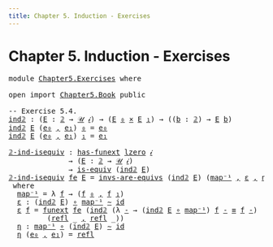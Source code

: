 ```yaml
---
title: Chapter 5. Induction - Exercises
---
```


# Chapter 5. Induction - Exercises

<pre class="Agda"><a id="94" class="Keyword">module</a> <a id="101" href="Chapter5.Exercises.html" class="Module">Chapter5.Exercises</a> <a id="120" class="Keyword">where</a>

<a id="127" class="Keyword">open</a> <a id="132" class="Keyword">import</a> <a id="139" href="Chapter5.Book.html" class="Module">Chapter5.Book</a> <a id="153" class="Keyword">public</a>

<a id="161" class="Comment">-- Exercise 5.4.</a>
<a id="ind𝟚"></a><a id="178" href="Chapter5.Exercises.html#178" class="Function">ind𝟚</a> <a id="183" class="Symbol">:</a> <a id="185" class="Symbol">(</a><a id="186" href="Chapter5.Exercises.html#186" class="Bound">E</a> <a id="188" class="Symbol">:</a> <a id="190" href="Chapter1.Book.html#2914" class="Function">𝟚</a> <a id="192" class="Symbol">→</a> <a id="194" href="Chapter1.Book.html#352" class="Function">𝒰</a> <a id="196" href="Chapter1.Book.html#337" class="Generalizable">𝒾</a><a id="197" class="Symbol">)</a> <a id="199" class="Symbol">→</a> <a id="201" class="Symbol">(</a><a id="202" href="Chapter5.Exercises.html#186" class="Bound">E</a> <a id="204" href="Chapter1.Book.html#2940" class="InductiveConstructor">₀</a> <a id="206" href="Chapter1.Book.html#1692" class="Function Operator">×</a> <a id="208" href="Chapter5.Exercises.html#186" class="Bound">E</a> <a id="210" href="Chapter1.Book.html#2958" class="InductiveConstructor">₁</a><a id="211" class="Symbol">)</a> <a id="213" class="Symbol">→</a> <a id="215" class="Symbol">((</a><a id="217" href="Chapter5.Exercises.html#217" class="Bound">b</a> <a id="219" class="Symbol">:</a> <a id="221" href="Chapter1.Book.html#2914" class="Function">𝟚</a><a id="222" class="Symbol">)</a> <a id="224" class="Symbol">→</a> <a id="226" href="Chapter5.Exercises.html#186" class="Bound">E</a> <a id="228" href="Chapter5.Exercises.html#217" class="Bound">b</a><a id="229" class="Symbol">)</a>
<a id="231" href="Chapter5.Exercises.html#178" class="Function">ind𝟚</a> <a id="236" href="Chapter5.Exercises.html#236" class="Bound">E</a> <a id="238" class="Symbol">(</a><a id="239" href="Chapter5.Exercises.html#239" class="Bound">e₀</a> <a id="242" href="Chapter1.Book.html#1538" class="InductiveConstructor Operator">,</a> <a id="244" href="Chapter5.Exercises.html#244" class="Bound">e₁</a><a id="246" class="Symbol">)</a> <a id="248" href="Chapter1.Book.html#2940" class="InductiveConstructor">₀</a> <a id="250" class="Symbol">=</a> <a id="252" href="Chapter5.Exercises.html#239" class="Bound">e₀</a>
<a id="255" href="Chapter5.Exercises.html#178" class="Function">ind𝟚</a> <a id="260" href="Chapter5.Exercises.html#260" class="Bound">E</a> <a id="262" class="Symbol">(</a><a id="263" href="Chapter5.Exercises.html#263" class="Bound">e₀</a> <a id="266" href="Chapter1.Book.html#1538" class="InductiveConstructor Operator">,</a> <a id="268" href="Chapter5.Exercises.html#268" class="Bound">e₁</a><a id="270" class="Symbol">)</a> <a id="272" href="Chapter1.Book.html#2958" class="InductiveConstructor">₁</a> <a id="274" class="Symbol">=</a> <a id="276" href="Chapter5.Exercises.html#268" class="Bound">e₁</a>

<a id="𝟚-ind-isequiv"></a><a id="280" href="Chapter5.Exercises.html#280" class="Function">𝟚-ind-isequiv</a> <a id="294" class="Symbol">:</a> <a id="296" href="Chapter2.Book.html#12903" class="Function">has-funext</a> <a id="307" href="Agda.Primitive.html#764" class="Primitive">lzero</a> <a id="313" href="Chapter1.Book.html#337" class="Generalizable">𝒾</a>
              <a id="329" class="Symbol">→</a> <a id="331" class="Symbol">(</a><a id="332" href="Chapter5.Exercises.html#332" class="Bound">E</a> <a id="334" class="Symbol">:</a> <a id="336" href="Chapter1.Book.html#2914" class="Function">𝟚</a> <a id="338" class="Symbol">→</a> <a id="340" href="Chapter1.Book.html#352" class="Function">𝒰</a> <a id="342" href="Chapter1.Book.html#337" class="Generalizable">𝒾</a><a id="343" class="Symbol">)</a>
              <a id="359" class="Symbol">→</a> <a id="361" href="Chapter2.Book.html#7038" class="Function">is-equiv</a> <a id="370" class="Symbol">(</a><a id="371" href="Chapter5.Exercises.html#178" class="Function">ind𝟚</a> <a id="376" href="Chapter5.Exercises.html#332" class="Bound">E</a><a id="377" class="Symbol">)</a>
<a id="379" href="Chapter5.Exercises.html#280" class="Function">𝟚-ind-isequiv</a> <a id="393" href="Chapter5.Exercises.html#393" class="Bound">fe</a> <a id="396" href="Chapter5.Exercises.html#396" class="Bound">E</a> <a id="398" class="Symbol">=</a> <a id="400" href="Chapter2.Book.html#7212" class="Function">invs-are-equivs</a> <a id="416" class="Symbol">(</a><a id="417" href="Chapter5.Exercises.html#178" class="Function">ind𝟚</a> <a id="422" href="Chapter5.Exercises.html#396" class="Bound">E</a><a id="423" class="Symbol">)</a> <a id="425" class="Symbol">(</a><a id="426" href="Chapter5.Exercises.html#450" class="Function">map⁻¹</a> <a id="432" href="Chapter1.Book.html#1538" class="InductiveConstructor Operator">,</a> <a id="434" href="Chapter5.Exercises.html#478" class="Function">ε</a> <a id="436" href="Chapter1.Book.html#1538" class="InductiveConstructor Operator">,</a> <a id="438" href="Chapter5.Exercises.html#593" class="Function">η</a><a id="439" class="Symbol">)</a>
 <a id="442" class="Keyword">where</a>
  <a id="450" href="Chapter5.Exercises.html#450" class="Function">map⁻¹</a> <a id="456" class="Symbol">=</a> <a id="458" class="Symbol">λ</a> <a id="460" href="Chapter5.Exercises.html#460" class="Bound">f</a> <a id="462" class="Symbol">→</a> <a id="464" class="Symbol">(</a><a id="465" href="Chapter5.Exercises.html#460" class="Bound">f</a> <a id="467" href="Chapter1.Book.html#2940" class="InductiveConstructor">₀</a> <a id="469" href="Chapter1.Book.html#1538" class="InductiveConstructor Operator">,</a> <a id="471" href="Chapter5.Exercises.html#460" class="Bound">f</a> <a id="473" href="Chapter1.Book.html#2958" class="InductiveConstructor">₁</a><a id="474" class="Symbol">)</a>
  <a id="478" href="Chapter5.Exercises.html#478" class="Function">ε</a> <a id="480" class="Symbol">:</a> <a id="482" class="Symbol">(</a><a id="483" href="Chapter5.Exercises.html#178" class="Function">ind𝟚</a> <a id="488" href="Chapter5.Exercises.html#396" class="Bound">E</a><a id="489" class="Symbol">)</a> <a id="491" href="Chapter1.Exercises.html#181" class="Function Operator">∘</a> <a id="493" href="Chapter5.Exercises.html#450" class="Function">map⁻¹</a> <a id="499" href="Chapter2.Book.html#5348" class="Function Operator">∼</a> <a id="501" href="Chapter1.Book.html#948" class="Function">id</a>
  <a id="506" href="Chapter5.Exercises.html#478" class="Function">ε</a> <a id="508" href="Chapter5.Exercises.html#508" class="Bound">f</a> <a id="510" class="Symbol">=</a> <a id="512" href="Chapter2.Book.html#13195" class="Function">funext</a> <a id="519" href="Chapter5.Exercises.html#393" class="Bound">fe</a> <a id="522" class="Symbol">(</a><a id="523" href="Chapter5.Exercises.html#178" class="Function">ind𝟚</a> <a id="528" class="Symbol">(λ</a> <a id="531" href="Chapter5.Exercises.html#531" class="Bound">-</a> <a id="533" class="Symbol">→</a> <a id="535" class="Symbol">(</a><a id="536" href="Chapter5.Exercises.html#178" class="Function">ind𝟚</a> <a id="541" href="Chapter5.Exercises.html#396" class="Bound">E</a> <a id="543" href="Chapter1.Exercises.html#181" class="Function Operator">∘</a> <a id="545" href="Chapter5.Exercises.html#450" class="Function">map⁻¹</a><a id="550" class="Symbol">)</a> <a id="552" href="Chapter5.Exercises.html#508" class="Bound">f</a> <a id="554" href="Chapter5.Exercises.html#531" class="Bound">-</a> <a id="556" href="Chapter1.Book.html#4083" class="Function Operator">≡</a> <a id="558" href="Chapter5.Exercises.html#508" class="Bound">f</a> <a id="560" href="Chapter5.Exercises.html#531" class="Bound">-</a><a id="561" class="Symbol">)</a>
         <a id="572" class="Symbol">(</a><a id="573" href="Chapter1.Book.html#4043" class="InductiveConstructor">refl</a> <a id="578" class="Symbol">_</a> <a id="580" href="Chapter1.Book.html#1538" class="InductiveConstructor Operator">,</a> <a id="582" href="Chapter1.Book.html#4043" class="InductiveConstructor">refl</a> <a id="587" class="Symbol">_))</a>
  <a id="593" href="Chapter5.Exercises.html#593" class="Function">η</a> <a id="595" class="Symbol">:</a> <a id="597" href="Chapter5.Exercises.html#450" class="Function">map⁻¹</a> <a id="603" href="Chapter1.Exercises.html#181" class="Function Operator">∘</a> <a id="605" class="Symbol">(</a><a id="606" href="Chapter5.Exercises.html#178" class="Function">ind𝟚</a> <a id="611" href="Chapter5.Exercises.html#396" class="Bound">E</a><a id="612" class="Symbol">)</a> <a id="614" href="Chapter2.Book.html#5348" class="Function Operator">∼</a> <a id="616" href="Chapter1.Book.html#948" class="Function">id</a>
  <a id="621" href="Chapter5.Exercises.html#593" class="Function">η</a> <a id="623" class="Symbol">(</a><a id="624" href="Chapter5.Exercises.html#624" class="Bound">e₀</a> <a id="627" href="Chapter1.Book.html#1538" class="InductiveConstructor Operator">,</a> <a id="629" href="Chapter5.Exercises.html#629" class="Bound">e₁</a><a id="631" class="Symbol">)</a> <a id="633" class="Symbol">=</a> <a id="635" href="Chapter1.Book.html#4043" class="InductiveConstructor">refl</a> <a id="640" class="Symbol">_</a>
</pre>